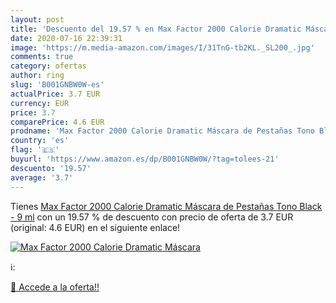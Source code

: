 ```yaml
---
layout: post
title: 'Descuento del 19.57 % en Max Factor 2000 Calorie Dramatic Máscara'
date: 2020-07-16 22:39:31
image: 'https://m.media-amazon.com/images/I/31TnG-tb2KL._SL200_.jpg'
comments: true
category: ofertas
author: ring
slug: 'B001GNBW0W-es'
actualPrice: 3.7 EUR
currency: EUR
price: 3.7
comparePrice: 4.6 EUR
prodname: 'Max Factor 2000 Calorie Dramatic Máscara de Pestañas Tono Black - 9 ml'
country: 'es'
flag: '🇪🇸'
buyurl: 'https://www.amazon.es/dp/B001GNBW0W/?tag=tolees-21'
descuento: '19.57'
average: '3.7'
---
```


Tienes [Max Factor 2000 Calorie Dramatic Máscara de Pestañas Tono Black - 9 ml](https://www.amazon.es/dp/B001GNBW0W/?tag=tolees-21) con un 19.57 % de descuento con precio de oferta de 3.7 EUR (original: 4.6 EUR) en el siguiente enlace!

[![Max Factor 2000 Calorie Dramatic Máscara](https://m.media-amazon.com/images/I/31TnG-tb2KL._SL200_.jpg)](https://www.amazon.es/dp/B001GNBW0W/?tag=tolees-21)

ℹ️:


[🛒 Accede a la oferta!!](https://www.amazon.es/dp/B001GNBW0W/?tag=tolees-21)

